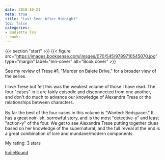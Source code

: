 ```yaml
---
date: 2018-10-21
meta: true
title: "Last Seen After Midnight"
toc: false
categories:
- Budjette Tan
- books
---
```


{{< section "start" >}}
{{< figure src="https://images.booksense.com/images/070/545/9789710545070.jpg" type="margin" label="mn-cover" alt="Book cover" >}}

See my review of Trese #1, "Murder on Balete Drive," for a broader view of the series.<br /><br />I love Trese but felt this was the weakest volume of those I have read. The four "cases" in it are fairly episodic and disconnected from one another, and don't do much to advance our knowledge of Alexandra Trese or the relationships between characters.<br /><br />By far the best of the four cases in this volume is "Wanted: Bedspacer." It has a great noir-ish, sorrowful story, and is the most "detective-y" and least "action-y" of the four. We get to see Alexandra Trese putting together clues based on her knowledge of the supernatural, and the full reveal at the end is a great combination of lore and mundane/modern components.

My rating: 3 stars  

[IndieBound](https://www.indiebound.org/book/9789710545070)
